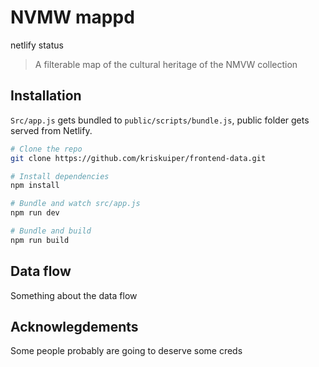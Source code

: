 # NVMW mappd
netlify status

> A filterable map of the cultural heritage of the NMVW collection

## Installation
`Src/app.js` gets bundled to `public/scripts/bundle.js`, public folder gets served from Netlify.

```bash
# Clone the repo
git clone https://github.com/kriskuiper/frontend-data.git

# Install dependencies
npm install

# Bundle and watch src/app.js
npm run dev

# Bundle and build
npm run build
```

## Data flow
Something about the data flow

## Acknowlegdements
Some people probably are going to deserve some creds
